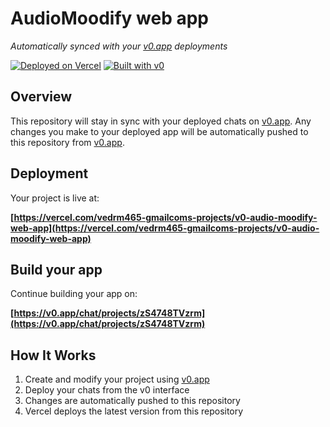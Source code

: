 # AudioMoodify web app

*Automatically synced with your [v0.app](https://v0.app) deployments*

[![Deployed on Vercel](https://img.shields.io/badge/Deployed%20on-Vercel-black?style=for-the-badge&logo=vercel)](https://vercel.com/vedrm465-gmailcoms-projects/v0-audio-moodify-web-app)
[![Built with v0](https://img.shields.io/badge/Built%20with-v0.app-black?style=for-the-badge)](https://v0.app/chat/projects/zS4748TVzrm)

## Overview

This repository will stay in sync with your deployed chats on [v0.app](https://v0.app).
Any changes you make to your deployed app will be automatically pushed to this repository from [v0.app](https://v0.app).

## Deployment

Your project is live at:

**[https://vercel.com/vedrm465-gmailcoms-projects/v0-audio-moodify-web-app](https://vercel.com/vedrm465-gmailcoms-projects/v0-audio-moodify-web-app)**

## Build your app

Continue building your app on:

**[https://v0.app/chat/projects/zS4748TVzrm](https://v0.app/chat/projects/zS4748TVzrm)**

## How It Works

1. Create and modify your project using [v0.app](https://v0.app)
2. Deploy your chats from the v0 interface
3. Changes are automatically pushed to this repository
4. Vercel deploys the latest version from this repository
